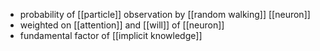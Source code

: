 - probability of [[particle]] observation by [[random walking]] [[neuron]]
- weighted on [[attention]] and [[will]] of [[neuron]]
- fundamental factor of [[implicit knowledge]]